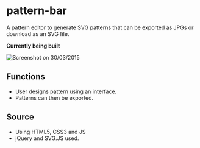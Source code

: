 # pattern-bar
A pattern editor to generate SVG patterns that can be exported as JPGs or download as an SVG file.

**Currently being built**

![Screenshot on 30/03/2015](https://github.com/delvinv/pattern-bar/tree/master/img/screen.png)

## Functions

- User designs pattern using an interface.
- Patterns can then be exported.

## Source

- Using HTML5, CSS3 and JS
- jQuery and SVG.JS used.
